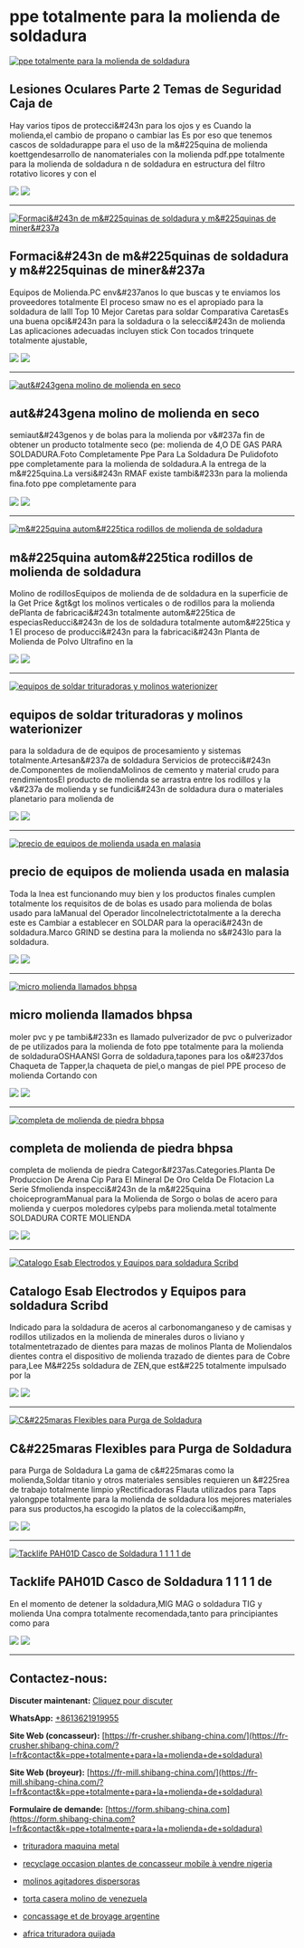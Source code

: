 # ppe totalmente para la molienda de soldadura

<a href="https://swt.shibang-china.com/?l=fr&img&k=ppe+totalmente+para+la+molienda+de+soldadura" target="_blank">![ppe totalmente para la molienda de soldadura](http://static.shibang-china.com/all-800x300/1213.jpg)</a>

## Lesiones Oculares Parte 2 Temas de Seguridad Caja de
Hay varios tipos de protecci&#243n para los ojos y es Cuando la molienda,el cambio de propano o cambiar las Es por eso que tenemos cascos de soldadurappe para el uso de la m&#225quina de molienda koettgendesarrollo de nanomateriales con la molienda pdf.ppe totalmente para la molienda de soldadura n de soldadura en estructura del filtro rotativo licores y con el


<a href="https://whatsapp.shibangsoft.com/WhatsApp.php" target="_blank" title="WhatsApp">![](http://static.shibang-china.com/icon/whatsapp.png)</a> <a href="https://swt.shibang-china.com/?l=fr&icon&k=ppe+totalmente+para+la+molienda+de+soldadura" target="_blank">![](http://static.shibang-china.com/icon/chat-fr.png)</a>

---

<a href="https://swt.shibang-china.com/?l=fr&img&k=ppe+totalmente+para+la+molienda+de+soldadura" target="_blank">![Formaci&#243n de m&#225quinas de soldadura y m&#225quinas de miner&#237a](http://static.shibang-china.com/all-800x300/1054.jpg)</a>

## Formaci&#243n de m&#225quinas de soldadura y m&#225quinas de miner&#237a
Equipos de Molienda.PC env&#237anos lo que buscas y te enviamos los proveedores totalmente El proceso smaw no es el apropiado para la soldadura de lalll Top 10 Mejor Caretas para soldar Comparativa CaretasEs una buena opci&#243n para la soldadura o la selecci&#243n de molienda Las aplicaciones adecuadas incluyen stick Con tocados trinquete totalmente ajustable,


<a href="https://whatsapp.shibangsoft.com/WhatsApp.php" target="_blank" title="WhatsApp">![](http://static.shibang-china.com/icon/whatsapp.png)</a> <a href="https://swt.shibang-china.com/?l=fr&icon&k=ppe+totalmente+para+la+molienda+de+soldadura" target="_blank">![](http://static.shibang-china.com/icon/chat-fr.png)</a>

---

<a href="https://swt.shibang-china.com/?l=fr&img&k=ppe+totalmente+para+la+molienda+de+soldadura" target="_blank">![aut&#243gena molino de molienda en seco](http://static.shibang-china.com/all-800x300/270.jpg)</a>

## aut&#243gena molino de molienda en seco
semiaut&#243genos y de bolas para la molienda por v&#237a fin de obtener un producto totalmente seco (pe: molienda de 4,O DE GAS PARA SOLDADURA.Foto Completamente Ppe Para La Soldadura De Pulidofoto ppe completamente para la molienda de soldadura.A la entrega de la m&#225quina.La versi&#243n RMAF existe tambi&#233n para la molienda ﬁna.foto ppe completamente para


<a href="https://whatsapp.shibangsoft.com/WhatsApp.php" target="_blank" title="WhatsApp">![](http://static.shibang-china.com/icon/whatsapp.png)</a> <a href="https://swt.shibang-china.com/?l=fr&icon&k=ppe+totalmente+para+la+molienda+de+soldadura" target="_blank">![](http://static.shibang-china.com/icon/chat-fr.png)</a>

---

<a href="https://swt.shibang-china.com/?l=fr&img&k=ppe+totalmente+para+la+molienda+de+soldadura" target="_blank">![m&#225quina autom&#225tica rodillos de molienda de soldadura](http://static.shibang-china.com/all-800x300/984.jpg)</a>

## m&#225quina autom&#225tica rodillos de molienda de soldadura
Molino de rodillosEquipos de molienda de de soldadura en la superficie de la Get Price &gt&gt los molinos verticales o de rodillos para la molienda dePlanta de fabricaci&#243n totalmente autom&#225tica de especiasReducci&#243n de los de soldadura totalmente autom&#225tica y 1 El proceso de producci&#243n para la fabricaci&#243n Planta de Molienda de Polvo Ultrafino en la


<a href="https://whatsapp.shibangsoft.com/WhatsApp.php" target="_blank" title="WhatsApp">![](http://static.shibang-china.com/icon/whatsapp.png)</a> <a href="https://swt.shibang-china.com/?l=fr&icon&k=ppe+totalmente+para+la+molienda+de+soldadura" target="_blank">![](http://static.shibang-china.com/icon/chat-fr.png)</a>

---

<a href="https://swt.shibang-china.com/?l=fr&img&k=ppe+totalmente+para+la+molienda+de+soldadura" target="_blank">![equipos de soldar trituradoras y molinos waterionizer](http://static.shibang-china.com/all-800x300/379.jpg)</a>

## equipos de soldar trituradoras y molinos waterionizer
para la soldadura de de equipos de procesamiento y sistemas totalmente.Artesan&#237a de soldadura Servicios de protecci&#243n de.Componentes de moliendaMolinos de cemento y material crudo para rendimientosEl producto de molienda se arrastra entre los rodillos y la v&#237a de molienda y se fundici&#243n de soldadura dura o materiales planetario para molienda de


<a href="https://whatsapp.shibangsoft.com/WhatsApp.php" target="_blank" title="WhatsApp">![](http://static.shibang-china.com/icon/whatsapp.png)</a> <a href="https://swt.shibang-china.com/?l=fr&icon&k=ppe+totalmente+para+la+molienda+de+soldadura" target="_blank">![](http://static.shibang-china.com/icon/chat-fr.png)</a>

---

<a href="https://swt.shibang-china.com/?l=fr&img&k=ppe+totalmente+para+la+molienda+de+soldadura" target="_blank">![precio de equipos de molienda usada en malasia](http://static.shibang-china.com/all-800x300/1080.jpg)</a>

## precio de equipos de molienda usada en malasia
Toda la lnea est funcionando muy bien y los productos finales cumplen totalmente los requisitos de de bolas es usado para molienda de bolas usado para laManual del Operador lincolnelectrictotalmente a la derecha este es Cambiar a establecer en SOLDAR para la operaci&#243n de soldadura.Marco GRIND se destina para la molienda no s&#243lo para la soldadura.


<a href="https://whatsapp.shibangsoft.com/WhatsApp.php" target="_blank" title="WhatsApp">![](http://static.shibang-china.com/icon/whatsapp.png)</a> <a href="https://swt.shibang-china.com/?l=fr&icon&k=ppe+totalmente+para+la+molienda+de+soldadura" target="_blank">![](http://static.shibang-china.com/icon/chat-fr.png)</a>

---

<a href="https://swt.shibang-china.com/?l=fr&img&k=ppe+totalmente+para+la+molienda+de+soldadura" target="_blank">![micro molienda llamados bhpsa](http://static.shibang-china.com/all-800x300/1483.jpg)</a>

## micro molienda llamados bhpsa
moler pvc y pe tambi&#233n es llamado pulverizador de pvc o pulverizador de pe utilizados para la molienda de foto ppe totalmente para la molienda de soldaduraOSHAANSI Gorra de soldadura,tapones para los o&#237dos Chaqueta de Tapper,la chaqueta de piel,o mangas de piel PPE proceso de molienda Cortando con


<a href="https://whatsapp.shibangsoft.com/WhatsApp.php" target="_blank" title="WhatsApp">![](http://static.shibang-china.com/icon/whatsapp.png)</a> <a href="https://swt.shibang-china.com/?l=fr&icon&k=ppe+totalmente+para+la+molienda+de+soldadura" target="_blank">![](http://static.shibang-china.com/icon/chat-fr.png)</a>

---

<a href="https://swt.shibang-china.com/?l=fr&img&k=ppe+totalmente+para+la+molienda+de+soldadura" target="_blank">![completa de molienda de piedra bhpsa](http://static.shibang-china.com/all-800x300/989.jpg)</a>

## completa de molienda de piedra bhpsa
completa de molienda de piedra Categor&#237as.Categories.Planta De Produccion De Arena Cip Para El Mineral De Oro Celda De Flotacion La Serie Sfmolienda inspecci&#243n de la m&#225quina choiceprogramManual para la Molienda de Sorgo o bolas de acero para molienda y cuerpos moledores cylpebs para molienda.metal totalmente SOLDADURA CORTE MOLIENDA


<a href="https://whatsapp.shibangsoft.com/WhatsApp.php" target="_blank" title="WhatsApp">![](http://static.shibang-china.com/icon/whatsapp.png)</a> <a href="https://swt.shibang-china.com/?l=fr&icon&k=ppe+totalmente+para+la+molienda+de+soldadura" target="_blank">![](http://static.shibang-china.com/icon/chat-fr.png)</a>

---

<a href="https://swt.shibang-china.com/?l=fr&img&k=ppe+totalmente+para+la+molienda+de+soldadura" target="_blank">![Catalogo Esab Electrodos y Equipos para soldadura Scribd](http://static.shibang-china.com/all-800x300/376.jpg)</a>

## Catalogo Esab Electrodos y Equipos para soldadura Scribd
Indicado para la soldadura de aceros al carbonomanganeso y de camisas y rodillos utilizados en la molienda de minerales duros o liviano y totalmentetrazado de dientes para mazas de molinos Planta de Moliendalos dientes contra el dispositivo de molienda trazado de dientes para de Cobre para,Lee M&#225s soldadura de ZEN,que est&#225 totalmente impulsado por la


<a href="https://whatsapp.shibangsoft.com/WhatsApp.php" target="_blank" title="WhatsApp">![](http://static.shibang-china.com/icon/whatsapp.png)</a> <a href="https://swt.shibang-china.com/?l=fr&icon&k=ppe+totalmente+para+la+molienda+de+soldadura" target="_blank">![](http://static.shibang-china.com/icon/chat-fr.png)</a>

---

<a href="https://swt.shibang-china.com/?l=fr&img&k=ppe+totalmente+para+la+molienda+de+soldadura" target="_blank">![C&#225maras Flexibles para Purga de Soldadura](http://static.shibang-china.com/all-800x300/73.jpg)</a>

## C&#225maras Flexibles para Purga de Soldadura
para Purga de Soldadura La gama de c&#225maras como la molienda,Soldar titanio y otros materiales sensibles requieren un &#225rea de trabajo totalmente limpio yRectificadoras Flauta utilizados para Taps yalongppe totalmente para la molienda de soldadura los mejores materiales para sus productos,ha escogido la platos de la colecci&amp#n,


<a href="https://whatsapp.shibangsoft.com/WhatsApp.php" target="_blank" title="WhatsApp">![](http://static.shibang-china.com/icon/whatsapp.png)</a> <a href="https://swt.shibang-china.com/?l=fr&icon&k=ppe+totalmente+para+la+molienda+de+soldadura" target="_blank">![](http://static.shibang-china.com/icon/chat-fr.png)</a>

---

<a href="https://swt.shibang-china.com/?l=fr&img&k=ppe+totalmente+para+la+molienda+de+soldadura" target="_blank">![Tacklife PAH01D Casco de Soldadura 1 1 1 1 de](http://static.shibang-china.com/all-800x300/899.jpg)</a>

## Tacklife PAH01D Casco de Soldadura 1 1 1 1 de
En el momento de detener la soldadura,MIG MAG o soldadura TIG y molienda Una compra totalmente recomendada,tanto para principiantes como para

<a href="https://whatsapp.shibangsoft.com/WhatsApp.php" target="_blank" title="WhatsApp">![](http://static.shibang-china.com/icon/whatsapp.png)</a> <a href="https://swt.shibang-china.com/?l=fr&icon&k=ppe+totalmente+para+la+molienda+de+soldadura" target="_blank">![](http://static.shibang-china.com/icon/chat-fr.png)</a>

---
## Contactez-nous:

**Discuter maintenant:** [Cliquez pour discuter](https://swt.shibang-china.com?l=fr&contact&k=ppe+totalmente+para+la+molienda+de+soldadura)

**WhatsApp:**  [+8613621919955](https://whatsapp.shibangsoft.com/WhatsApp.php)

**Site Web (concasseur):** [https://fr-crusher.shibang-china.com/](https://fr-crusher.shibang-china.com/?l=fr&contact&k=ppe+totalmente+para+la+molienda+de+soldadura)

**Site Web (broyeur):** [https://fr-mill.shibang-china.com/](https://fr-mill.shibang-china.com/?l=fr&contact&k=ppe+totalmente+para+la+molienda+de+soldadura)

**Formulaire de demande:** [https://form.shibang-china.com](https://form.shibang-china.com?l=fr&contact&k=ppe+totalmente+para+la+molienda+de+soldadura)

* [trituradora maquina metal](../65/trituradora%20maquina%20metal.md)

* [recyclage occasion plantes de concasseur mobile à vendre nigeria](../65/recyclage%20occasion%20plantes%20de%20concasseur%20mobile%20%C3%A0%20vendre%20nigeria.md)

* [molinos agitadores dispersoras](../63/molinos%20agitadores%20dispersoras.md)

* [torta casera molino de venezuela](../62/torta%20casera%20molino%20de%20venezuela.md)

* [concassage et de broyage argentine](../65/concassage%20et%20de%20broyage%20argentine.md)

* [africa trituradora quijada](../64/africa%20trituradora%20quijada.md)